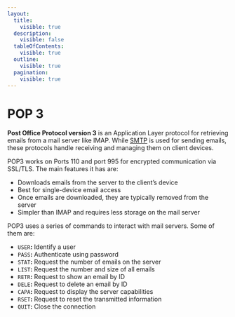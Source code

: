```yaml
---
layout:
  title:
    visible: true
  description:
    visible: false
  tableOfContents:
    visible: true
  outline:
    visible: true
  pagination:
    visible: true
---
```


# POP 3

**Post Office Protocol version 3** is an Application Layer protocol for retrieving emails from a mail server like IMAP. While [SMTP](smtp.md) is used for sending emails, these protocols handle receiving and managing them on client devices.

POP3 works on Ports 110  and port 995 for encrypted communication via SSL/TLS. The main features it has are:

* Downloads emails from the server to the client’s device
* Best for single-device email access
* Once emails are downloaded, they are typically removed from the server
* Simpler than IMAP and requires less storage on the mail server

POP3 uses a series of commands to interact with mail servers. Some of them are:

* `USER`**:** Identify a user
* `PASS`**:** Authenticate using password
* `STAT`**:** Request the number of emails on the server
* `LIST`**:** Request the number and size of all emails
* `RETR`**:** Request to show an email by ID
* `DELE`**:** Request to delete an email by ID
* `CAPA`**:** Request to display the server capabilities
* `RSET`**:** Request to reset the transmitted information
* `QUIT`**:** Close the connection
